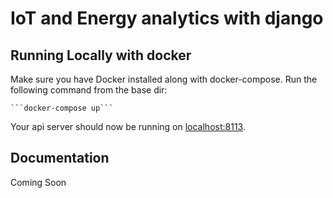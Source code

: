 # IoT and Energy analytics with django

## Running Locally with docker

Make sure you have Docker installed along with docker-compose. Run the following command from the base dir:

    ```docker-compose up```

Your api server should now be running on [localhost:8113](http://localhost:8113/).


## Documentation

Coming Soon
